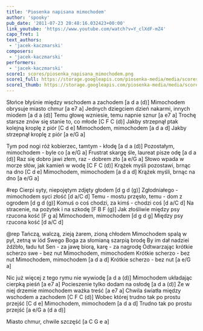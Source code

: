 ```yaml
---
title: 'Piosenka napisana mimochodem'
author: 'spooky'
pub_date: '2011-07-23 20:48:16.032423+00:00'
link_youtube: 'https://www.youtube.com/watch?v=Y_clXdF-mZ4'
capo_fret: 1
text_authors:
 - 'jacek-kaczmarski'
composers:
 - 'jacek-kaczmarski'
performers:
 - 'jacek-kaczmarski'
score1: scores/piosenka_napisana_mimochodem.png
score1_full: https://storage.googleapis.com/piosenka-media/media/scores/piosenka_napisana_mimochodem.png
score1_thumb: https://storage.googleapis.com/piosenka-media/media/scores/piosenka_napisana_mimochodem.png.180x0_q85_upscale.jpg
---
```


Słońce błyśnie między wschodem a zachodem [a d a (d)]
Mimochodem obrysuje miasto chmur [a e7 a]
Jednych dziegciem dzień nakarmi, innych miodem [a d a (d)]
Temu głowę wzniesie, temu napnie sznur [a e7 a]
Trochę starsze znów się stanie to, co młode [C F C (d)]
Jakby strzepnął ptak kolejną kroplę z piór [C d e]
Mimochodem, mimochodem [a d a d]
Jakby strzepnął kroplę z piór [a e/G a]

Tym pod nogi róż kobierzec, tamtym - kłodę [a d a (d)]
Pozostałym, mimochodem - byle co [a e/G a]
Frustrat skargę śle, laureat pisze odę [a d a (d)]
Raz się dobro jawi złem, raz - dobrem zło [a e/G a]
Słowo wpada w morze słów, jak kamień w wodę [C F C (d)]
Krążek myśli pozostawi, brnąc na dno [C d e]
Mimochodem, mimochodem [a d a d]
Krążek myśli, brnąc na dno [a e/G a]

#rep
Cierpi syty, niepojętym zdjęty głodem [d g d (g)]
Zgłodniałego - mimochodem syci złość [d a/C d]
Temu - mostu przęsło, temu - dom z ogrodem [d g d (g)]
Komuś o coś chodzi, za kimś - chodzi coś [d a/C d]
Na stracenie, na pożytek i na szkodę [F B F (g)]
Jak złośliwie między psy rzucona kość [F g a]
Mimochodem, mimochodem [d g d g]
Między psy rzucona kość [d a/C d]

@rep
Tańczą, walczą, zieją żarem, zioną chłodem
Mimochodem spalą w pył, zetną w lód
Swego Boga za słomianą szarpią brodę
By im dał nadziei źdźbło, ładu łut
Sen - za jawę biorą, karę - za nagrodę
 Odtwarzając krótkie scherzo swe - bez nut
Mimochodem, mimochodem
Krótkie scherzo - bez nut
Mimochodem, mimochodem [a d a d]
Krótkie scherzo - bez nut [a e/G a]

Nic już więcej z tego rymu nie wywiodę [a d a (d)]
Mimochodem układając cierpką pieśń [a e7 a]
Pocieszenie tylko dodam na osłodę [a d a (d)]
Że w niej drzemie mimochodem ważka treść [a e7 a]
Chwila światła między wschodem a zachodem [C F C (d)]
Wobec której trudno tak po prostu przejść [C d e]
Mimochodem, mimochodem [a d a d]
Trudno tak po prostu przejść [a e/G a (d a d)]

Miasto chmur, chwile szczęść [a C G e a]